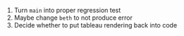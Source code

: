 1. Turn `main` into proper regression test
2. Maybe change `beth` to not produce error
3. Decide whether to put tableau rendering back into code
